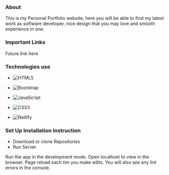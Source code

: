 ### About 

This is my Personal Portfolio website, here you will be able to find my latest work as software developer, nice design that you may love and smooth experience in one.


### Important Links 

Future link here 



### Technologies use 

- ![HTML5](https://img.shields.io/badge/html5-%23E34F26.svg?style=for-the-badge&logo=html5&logoColor=white)

- ![Bootstrap](https://img.shields.io/badge/bootstrap-%23563D7C.svg?style=for-the-badge&logo=bootstrap&logoColor=white)

- ![JavaScript](https://img.shields.io/badge/javascript-%23323330.svg?style=for-the-badge&logo=javascript&logoColor=%23F7DF1E)


- ![CSS3](https://img.shields.io/badge/css3-%231572B6.svg?style=for-the-badge&logo=css3&logoColor=white)

- ![Netlify](https://img.shields.io/badge/netlify-%23000000.svg?style=for-the-badge&logo=netlify&logoColor=#00C7B7)


### Set Up Installation Instruction 

- Download or clone Repositories 
-  Run Server 

Run the app in the development mode. Open localhost to view in the browser.
Page reload each tim you make edits. You will also see any lint errors in the console.
